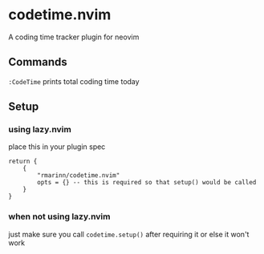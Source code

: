 # codetime.nvim
A coding time tracker plugin for neovim

## Commands
`:CodeTime` prints total coding time today

## Setup

### using lazy.nvim

place this in your plugin spec
```
return {
    {
        "rmarinn/codetime.nvim"
        opts = {} -- this is required so that setup() would be called
    }
}
```

### when not using lazy.nvim
just make sure you call `codetime.setup()` after requiring it or else it won't work
